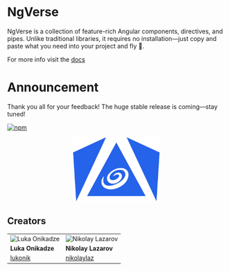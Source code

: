 # NgVerse

NgVerse is a collection of feature-rich Angular components, directives, and pipes. Unlike traditional libraries, it requires no installation—just copy and paste what you need into your project and fly 🚀.

For more info visit the [docs](https://ngverse.dev)

# Announcement

Thank you all for your feedback! The huge stable release is
coming—stay tuned!

[![npm](https://img.shields.io/npm/v/ngverse?label=npm&logo=npm)](https://www.npmjs.com/package/ngverse)

<p align="center">
   <img src="logo.png" alt="Logo" width="200px" />
</p>

## Creators

|                                                           |                                                                |
| --------------------------------------------------------- | -------------------------------------------------------------- |
| ![Luka Onikadze](https://github.com/lukonik.png?size=150) | ![Nikolay Lazarov](https://github.com/nikolaylaz.png?size=150) |
| **Luka Onikadze**                                         | **Nikolay Lazarov**                                            |
| [lukonik](https://github.com/lukonik)                     | [nikolaylaz](https://github.com/nikolaylaz)                    |
